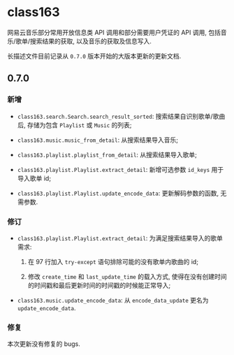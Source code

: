 # class163

网易云音乐部分常用开放信息类 API 调用和部分需要用户凭证的 API 调用, 包括音乐/歌单/搜索结果的获取, 以及音乐的获取及信息写入.

长描述文件目前记录从 `0.7.0` 版本开始的大版本更新的更新文档.

## 0.7.0

### 新增

- `class163.search.Search.search_result_sorted`: 搜索结果自识别歌单/歌曲后, 存储为包含 `Playlist` 或 `Music` 的列表;

- `class163.music.music_from_detail`: 从搜索结果导入音乐;

- `class163.playlist.playlist_from_detail`: 从搜索结果导入歌单;

- `class163.playlist.Playlist.extract_detail`: 新增可选参数 `id_keys` 用于导入歌单 id;

- `class163.playlist.Playlist.update_encode_data`: 更新解码参数的函数, 无需参数.

### 修订

- `class163.playlist.Playlist.extract_detail`: 为满足搜索结果导入的歌单需求:

  1. 在 97 行加入 `try-except` 语句排除可能的没有歌单内歌曲的 id;

  2. 修改 `create_time` 和 `last_update_time` 的载入方式, 使得在没有创建时间的时间戳和最后更新时间的时间戳的时候能正常导入;

- `class163.music.update_encode_data`: 从 `encode_data_update` 更名为 `update_encode_data`.

### 修复

  本次更新没有修复的 bugs.

